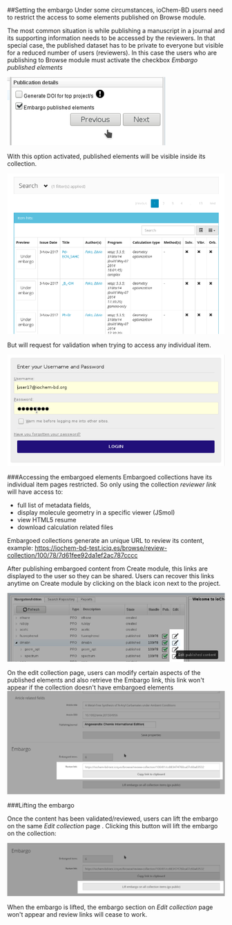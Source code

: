 ##Setting the embargo
Under some circumstances, ioChem-BD users need to restrict the access to some elements published on Browse module.

The most common situation is while publishing a manuscript in a journal and its supporting information needs to be accessed by the reviewers. In that special case, the published dataset has to be private to everyone but visible for a reduced number of users (reviewers).
In this case the users who are publishing to Browse module must activate the checkbox *Embargo published elements*

![](/images/PublicationOptions2a.png)

With this option activated, published elements will be visible inside its collection. 

![](/images/embargoed-collection.png)

But will request for validation when trying to access any individual item. 

![](/images/LoginRequired.png)

###Accessing the embargoed elements
Embargoed collections have its individual item pages restricted. So only using the collection *reviewer link* will have access to:

-   full list of metadata fields,
-   display molecule geometry in a specific viewer (JSmol)
-   view HTML5 resume
-   download calculation related files

Embargoed collections generate an unique URL to review its content, example:
https://iochem-bd-test.iciq.es/browse/review-collection/100/78/7d61fee92da1ef2ac787cccc

After publishing embargoed content from Create module, this links are displayed to the user so they can be shared.
Users can recover this links anytime on Create module by clicking on the black icon next to the project.

![This links point to the Edit Collection page](/images/EditPublishedElement.png "wikilink")
 
On the edit collection page, users can modify certain aspects of the published elements and also retrieve the Embargo link, this link won't appear if the collection doesn't have embargoed elements
![](/images/EditCollection3.png)

###Lifting the embargo

Once the content has been validated/reviewed, users can lift the embargo on the same *Edit collection* page . Clicking this button will lift the embargo on the collection:

![](/images/EditCollection4.png) 

When the embargo is lifted, the embargo section on *Edit collection* page won't appear and review links will cease to work.